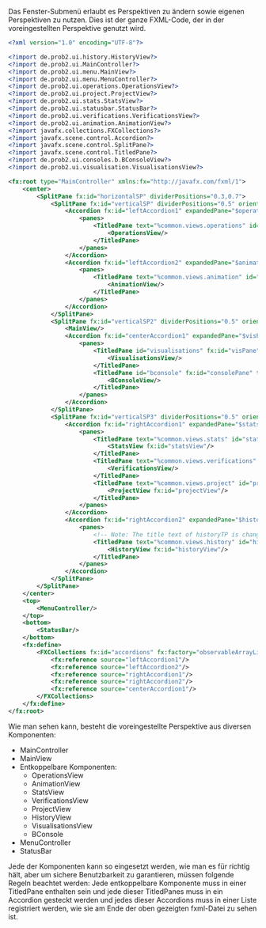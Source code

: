Das Fenster-Submenü erlaubt es Perspektiven zu ändern sowie eigenen Perspektiven zu nutzen. Dies ist der ganze FXML-Code, der in der voreingestellten Perspektive genutzt wird.

```XML
<?xml version="1.0" encoding="UTF-8"?>

<?import de.prob2.ui.history.HistoryView?>
<?import de.prob2.ui.MainController?>
<?import de.prob2.ui.menu.MainView?>
<?import de.prob2.ui.menu.MenuController?>
<?import de.prob2.ui.operations.OperationsView?>
<?import de.prob2.ui.project.ProjectView?>
<?import de.prob2.ui.stats.StatsView?>
<?import de.prob2.ui.statusbar.StatusBar?>
<?import de.prob2.ui.verifications.VerificationsView?>
<?import de.prob2.ui.animation.AnimationView?>
<?import javafx.collections.FXCollections?>
<?import javafx.scene.control.Accordion?>
<?import javafx.scene.control.SplitPane?>
<?import javafx.scene.control.TitledPane?>
<?import de.prob2.ui.consoles.b.BConsoleView?>
<?import de.prob2.ui.visualisation.VisualisationsView?>

<fx:root type="MainController" xmlns:fx="http://javafx.com/fxml/1">
	<center>
		<SplitPane fx:id="horizontalSP" dividerPositions="0.3,0.7">
			<SplitPane fx:id="verticalSP" dividerPositions="0.5" orientation="VERTICAL">
				<Accordion fx:id="leftAccordion1" expandedPane="$operationsTP">
					<panes>
						<TitledPane text="%common.views.operations" id="operationsTP" fx:id="operationsTP" collapsible="false">
							<OperationsView/>
						</TitledPane>
					</panes>
				</Accordion>
				<Accordion fx:id="leftAccordion2" expandedPane="$animationTP">
					<panes>
						<TitledPane text="%common.views.animation" id="animationTP" fx:id="animationTP">
							<AnimationView/>
						</TitledPane>
					</panes>
				</Accordion>
			</SplitPane>
			<SplitPane fx:id="verticalSP2" dividerPositions="0.5" orientation="VERTICAL">
				<MainView/>
				<Accordion fx:id="centerAccordion1" expandedPane="$visPane">
					<panes>
						<TitledPane id="visualisations" fx:id="visPane" text="%menu.visualisation">
							<VisualisationsView/>
						</TitledPane>
						<TitledPane id="bconsole" fx:id="consolePane" text="%states.statesView.interactiveConsole.titledPane.title">
							<BConsoleView/>
						</TitledPane>
					</panes>
				</Accordion>
			</SplitPane>
			<SplitPane fx:id="verticalSP3" dividerPositions="0.5" orientation="VERTICAL">
				<Accordion fx:id="rightAccordion1" expandedPane="$statsTP">
					<panes>
						<TitledPane text="%common.views.stats" id="statsTP" fx:id="statsTP">
							<StatsView fx:id="statsView"/>
						</TitledPane>
						<TitledPane text="%common.views.verifications" id="verificationsTP" fx:id="verificationsTP">
							<VerificationsView/>
						</TitledPane>
						<TitledPane text="%common.views.project" id="projectTP" fx:id="projectTP">
							<ProjectView fx:id="projectView"/>
						</TitledPane>
					</panes>
				</Accordion>
				<Accordion fx:id="rightAccordion2" expandedPane="$historyTP">
					<panes>
						<!-- Note: The title text of historyTP is changed in MainController.initialize to include the history size. -->
						<TitledPane text="%common.views.history" id="historyTP" fx:id="historyTP" collapsible="false">
							<HistoryView fx:id="historyView"/>
						</TitledPane>
					</panes>
				</Accordion>
			</SplitPane>
		</SplitPane>
	</center>
	<top>
		<MenuController/>
	</top>
	<bottom>
		<StatusBar/>
	</bottom>
	<fx:define>
		<FXCollections fx:id="accordions" fx:factory="observableArrayList">
			<fx:reference source="leftAccordion1"/>
			<fx:reference source="leftAccordion2"/>
			<fx:reference source="rightAccordion1"/>
			<fx:reference source="rightAccordion2"/>
			<fx:reference source="centerAccordion1"/>
		</FXCollections>
	</fx:define>
</fx:root>

```
Wie man sehen kann, besteht die voreingestellte Perspektive aus diversen Komponenten:

* MainController
* MainView
* Entkoppelbare Komponenten:
	* OperationsView
	* AnimationView
	* StatsView
	* VerificationsView
	* ProjectView
	* HistoryView
	* VisualisationsView
	* BConsole
* MenuController
* StatusBar

Jede der Komponenten kann so eingesetzt werden, wie man es für richtig hält, aber um sichere Benutzbarkeit zu garantieren, müssen folgende Regeln beachtet werden: Jede entkoppelbare Komponente muss in einer TitledPane enthalten sein und jede dieser TitledPanes muss in ein Accordion gesteckt werden und jedes dieser Accordions muss in einer Liste registriert werden, wie sie am Ende der oben gezeigten fxml-Datei zu sehen ist.

